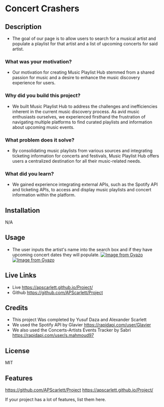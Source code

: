 # Concert Crashers

## Description
-  The goal of our page is to allow users to search for a musical artist and populate a playlist for that artist and a list of upcoming concerts for said artist.
### What was your motivation?
- Our motivation for creating Music Playlist Hub stemmed from a shared passion for music and a desire to enhance the music discovery experience for users. 

### Why did you build this project?
- We built Music Playlist Hub to address the challenges and inefficiencies inherent in the current music discovery process. As avid music enthusiasts ourselves, we experienced firsthand the frustration of navigating multiple platforms to find curated playlists and information about upcoming music events.

### What problem does it solve?
- By consolidating music playlists from various sources and integrating ticketing information for concerts and festivals, Music Playlist Hub offers users a centralized destination for all their music-related needs.

### What did you learn?
-  We gained experience integrating external APIs, such as the Spotify API and ticketing APIs, to access and display music playlists and concert information within the platform.

## Installation

N/A

## Usage
- The user inputs the artist's name into the search box and if they have upcoming concert dates they will populate.
[![Image from Gyazo](https://i.gyazo.com/0d50a4cbff61a5ecaa0a46c696f6aaa8.jpg)](https://gyazo.com/0d50a4cbff61a5ecaa0a46c696f6aaa8)
[![Image from Gyazo](https://i.gyazo.com/fcbf61bed13e8f2da937d6dfa7cd7039.jpg)](https://gyazo.com/fcbf61bed13e8f2da937d6dfa7cd7039)


## Live Links
- Live https://apscarlett.github.io/Project/ 
- Github https://github.com/APScarlett/Project


## Credits
- This project Was completed by Yusuf Daza and Alexander Scarlett
- We used the Spotify API by Glavier https://rapidapi.com/user/Glavier
- We also used the Concerts-Artists Events Tracker by Sabri https://rapidapi.com/user/s.mahmoud97


## License
MIT

## Features
https://github.com/APScarlett/Project
https://apscarlett.github.io/Project/

If your project has a lot of features, list them here.
